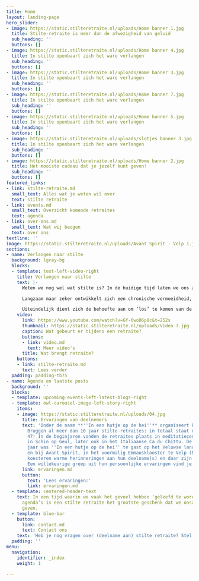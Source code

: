 ```yaml
---
title: Home
layout: landing-page
hero_slider:
- image: https://static.stilteretraite.nl/uploads/Home banner 1.jpg
  title: Stilte-retraite is meer dan de afwezigheid van geluid
  sub_heading: ''
  buttons: []
- image: https://static.stilteretraite.nl/uploads/Home banner 4.jpg
  title: In stilte openbaart zich het ware verlangen
  sub_heading: ''
  buttons: []
- image: https://static.stilteretraite.nl/uploads/Home banner 3.jpg
  title: In stilte openbaart zich het ware verlangen
  sub_heading: ''
  buttons: []
- image: https://static.stilteretraite.nl/uploads/Home banner 7.jpg
  title: In stilte openbaart zich het ware verlangen
  sub_heading: ''
  buttons: []
- image: https://static.stilteretraite.nl/uploads/Home banner 5.jpg
  title: In stilte openbaart zich het ware verlangen
  sub_heading: ''
  buttons: []
- image: https://static.stilteretraite.nl/uploads/slotjes banner 3.jpg
  title: In stilte openbaart zich het ware verlangen
  sub_heading: ''
  buttons: []
- image: https://static.stilteretraite.nl/uploads/Home banner 2.jpg
  title: Het mooiste cadeau dat je jezelf kunt geven!
  sub_heading: ''
  buttons: []
featured_links:
- link: stilte-retraite.md
  small_text: Alles wat je weten wil over
  text: stilte retraite
- link: events.md
  small_text: Overzicht komende retraites
  text: agenda
- link: over-ons.md
  small_text: Wat wij beogen
  text: over ons
textline: ''
image: https://static.stilteretraite.nl/uploads/Avant Spirit - Velp 1.jpg
sections:
- name: Verlangen naar stilte
  background: lgray-bg
  blocks:
  - template: text-left-video-right
    title: Verlangen naar stilte
    text: |-
      Weten we nog wel wat stilte is? In de huidige tijd laten we ons zo meesleuren door het collectieve ritme, dat we het gevoel hebben ‘geleefd te worden’. Diep van binnen vragen we ons af of wat we aan het doen zijn nog wel klopt met waar we naar verlangen. Maar onze innerlijke fluisterstem wordt stelselmatig overstemd door de aanjager in ons.

      Langzaam maar zeker ontwikkelt zich een chronische vermoeidheid, die er tijdens vakanties uitkomt, of ons narrig of ziek maakt. Nergens is het stil! Niet om ons, niet in ons.

      Uiteindelijk dient zich de behoefte aan om ‘los’ te komen van de dagelijkse sleur: een verlangen naar stilte, ruimte en leegte. Misschien ben je daarom ook wel op deze website aanbelandt?
    video:
      link: https://www.youtube.com/watch?v=GY-6woD6p8c&t=252s
      thumbnail: https://static.stilteretraite.nl/uploads/Video 7.jpg
      caption: Wat gebeurt er tijdens een retraite?
      buttons:
      - link: video.md
        text: Meer video's
      title: Wat brengt retraite?
    buttons:
    - link: stilte-retraite.md
      text: Lees verder
  padding: padding-tb75
- name: Agenda en laatste posts
  background: ''
  blocks:
  - template: upcoming-events-left-latest-blogs-right
  - template: owl-carousel-image-left-story-right
    items:
    - image: https://static.stilteretraite.nl/uploads/04.jpg
      title: Ervaringen van deelnemers
      text: 'Onder de naam **''In een hutje op de hei''** organiseert Robbert van
        Bruggen al meer dan 10 jaar stilte-retraites: in totaal staat de teller op
        47! In de beginjaren vonden de retraites plaats in meditatiecentrum Kadampa
        in Schin op Geul, later ook in het Italiaanse Ca du Chittu. De afgelopen 3
        jaar was ''In een hutje op de hei'' te gast op het Veluwse landgoed Hoog Deelen
        en bij Avant Spirit, in het voormalig Emmausklooster te Velp (NB). Deelnemers
        koesteren warme herinneringen aan hun deelname(s) en daar zijn we trots op!
        Een willekeurige greep uit hun persoonlijke ervaringen vind je hier:'
      link: ervaringen.md
      button:
        text: 'Lees ervaringen:'
        link: ervaringen.md
  - template: centered-header-text
    text: In een tijd waarin we vaak het gevoel hebben ‘geleefd te worden’ door onze
      agenda’s is een stilte retraite het grootste geschenk dat we onszelf kunnen
      geven.
  - template: blue-bar
    button:
      link: contact.md
      text: Contact ons
    text: 'Heb je nog vragen over (deelname aan) stilte retraite? Stel ze gerust!   '
  padding: ''
menu:
  navigation:
    identifier: _index
    weight: 1

---
```

